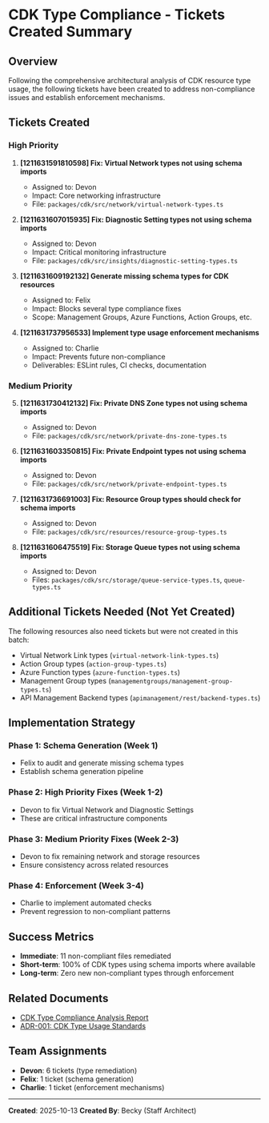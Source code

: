 # CDK Type Compliance - Tickets Created Summary

## Overview

Following the comprehensive architectural analysis of CDK resource type usage, the following tickets have been created to address non-compliance issues and establish enforcement mechanisms.

## Tickets Created

### High Priority

1. **[1211631591810598] Fix: Virtual Network types not using schema imports**
   - Assigned to: Devon
   - Impact: Core networking infrastructure
   - File: `packages/cdk/src/network/virtual-network-types.ts`

2. **[1211631607015935] Fix: Diagnostic Setting types not using schema imports**
   - Assigned to: Devon
   - Impact: Critical monitoring infrastructure
   - File: `packages/cdk/src/insights/diagnostic-setting-types.ts`

3. **[1211631609192132] Generate missing schema types for CDK resources**
   - Assigned to: Felix
   - Impact: Blocks several type compliance fixes
   - Scope: Management Groups, Azure Functions, Action Groups, etc.

4. **[1211631737956533] Implement type usage enforcement mechanisms**
   - Assigned to: Charlie
   - Impact: Prevents future non-compliance
   - Deliverables: ESLint rules, CI checks, documentation

### Medium Priority

5. **[1211631730412132] Fix: Private DNS Zone types not using schema imports**
   - Assigned to: Devon
   - File: `packages/cdk/src/network/private-dns-zone-types.ts`

6. **[1211631603350815] Fix: Private Endpoint types not using schema imports**
   - Assigned to: Devon
   - File: `packages/cdk/src/network/private-endpoint-types.ts`

7. **[1211631736691003] Fix: Resource Group types should check for schema imports**
   - Assigned to: Devon
   - File: `packages/cdk/src/resources/resource-group-types.ts`

8. **[1211631606475519] Fix: Storage Queue types not using schema imports**
   - Assigned to: Devon
   - Files: `packages/cdk/src/storage/queue-service-types.ts`, `queue-types.ts`

## Additional Tickets Needed (Not Yet Created)

The following resources also need tickets but were not created in this batch:

- Virtual Network Link types (`virtual-network-link-types.ts`)
- Action Group types (`action-group-types.ts`)
- Azure Function types (`azure-function-types.ts`)
- Management Group types (`managementgroups/management-group-types.ts`)
- API Management Backend types (`apimanagement/rest/backend-types.ts`)

## Implementation Strategy

### Phase 1: Schema Generation (Week 1)
- Felix to audit and generate missing schema types
- Establish schema generation pipeline

### Phase 2: High Priority Fixes (Week 1-2)
- Devon to fix Virtual Network and Diagnostic Settings
- These are critical infrastructure components

### Phase 3: Medium Priority Fixes (Week 2-3)
- Devon to fix remaining network and storage resources
- Ensure consistency across related resources

### Phase 4: Enforcement (Week 3-4)
- Charlie to implement automated checks
- Prevent regression to non-compliant patterns

## Success Metrics

- **Immediate**: 11 non-compliant files remediated
- **Short-term**: 100% of CDK types using schema imports where available
- **Long-term**: Zero new non-compliant types through enforcement

## Related Documents

- [CDK Type Compliance Analysis Report](./cdk-type-compliance-analysis.md)
- [ADR-001: CDK Type Usage Standards](../architecture/adr-001-cdk-type-usage-standards.md)

## Team Assignments

- **Devon**: 6 tickets (type remediation)
- **Felix**: 1 ticket (schema generation)
- **Charlie**: 1 ticket (enforcement mechanisms)

---

**Created**: 2025-10-13
**Created By**: Becky (Staff Architect)